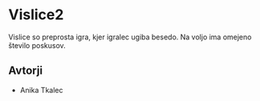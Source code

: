 # Vislice2

Vislice so preprosta igra, kjer igralec ugiba besedo. Na voljo ima omejeno število poskusov.

## Avtorji 

* Anika Tkalec